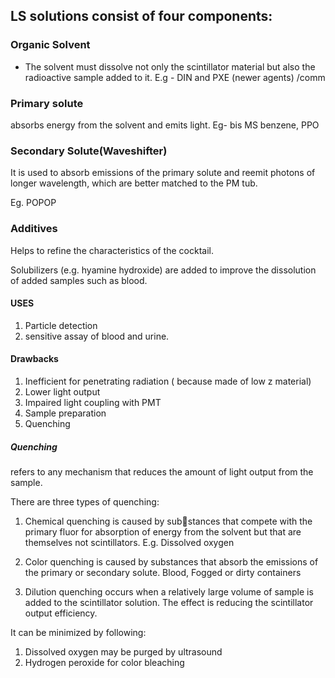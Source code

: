## LS solutions consist of four components:

### Organic Solvent
- The solvent must dissolve not only the scintillator material but also the radioactive sample added to it.
E.g - DIN and PXE (newer agents) 
/comm
### Primary solute
absorbs energy from the solvent and emits light.
Eg- bis MS benzene, PPO

### Secondary Solute(Waveshifter)

It is used to absorb emissions of the primary solute and reemit photons of longer wavelength, which are better matched to the PM tub.

Eg. POPOP

### Additives

Helps to refine the characteristics of the cocktail.

Solubilizers (e.g. hyamine hydroxide) are added to improve the dissolution of added samples such as blood.

#### USES
 1. Particle detection
 2. sensitive assay of blood and urine.

#### Drawbacks
1. Inefficient for penetrating radiation ( because made of low z material)
2. Lower light output
3. Impaired light coupling with PMT
4. Sample preparation
5. Quenching

##### Quenching
refers to any mechanism that reduces the amount of light output from the sample.

There are  three types of quenching:
1. Chemical quenching is caused by sub￾stances that compete with the primary
fluor for absorption of energy from the
solvent but that are themselves not scintillators. E.g. Dissolved oxygen 

2. Color quenching is caused by substances
that absorb the emissions of the primary
or secondary solute. Blood, Fogged
or dirty containers

3. Dilution quenching occurs when a relatively large volume of sample is added to the scintillator solution. The effect is reducing the scintillator output efficiency.


It can be minimized by following:
1. Dissolved oxygen may be purged by ultrasound
2. Hydrogen peroxide for color bleaching